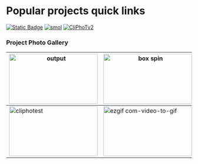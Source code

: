 
# Popular projects quick links
[![Static Badge](https://img.shields.io/badge/Grass_gl-green?style=for-the-badge&logo=opengl&logoColor=white&logoSize=auto&color=black)](https://github.com/archead/GrassGL)
[![smol](https://img.shields.io/badge/smol-000000?style=for-the-badge&logo=ffmpeg&logoColor=white)](https://github.com/archead/smol)
[![CliPhoTv2](https://img.shields.io/badge/CliPhoTv2-000000?style=for-the-badge&logo=arduino&logoColor=white)](https://github.com/archead/CliPhoTv2)

### Project Photo Gallery

| <img src="https://github.com/user-attachments/assets/ee549a8f-8176-4ca6-a045-ff5510590b6c" alt="output" width="240" height="135"> | <img src="https://user-images.githubusercontent.com/55419973/229313582-c7d37c79-384a-40dc-8f77-fb24f10fc1b3.gif" alt="box spin" width="240" height="135"> |
| --- | --- |
| <img src="https://user-images.githubusercontent.com/55419973/212254368-8acf8208-8d4b-4126-9289-03ec34fec686.gif" alt="cliphotest" width="240" height="135"> | <img src="https://user-images.githubusercontent.com/55419973/224909234-f550152d-56ee-4dc1-83d4-f4bf6bcd1280.gif" alt="ezgif com-video-to-gif" width="240" height="135"> |
